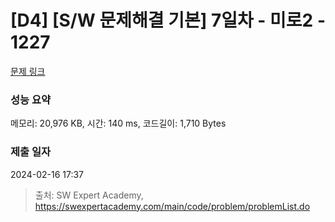 # [D4] [S/W 문제해결 기본] 7일차 - 미로2 - 1227 

[문제 링크](https://swexpertacademy.com/main/code/problem/problemDetail.do?contestProbId=AV14wL9KAGkCFAYD) 

### 성능 요약

메모리: 20,976 KB, 시간: 140 ms, 코드길이: 1,710 Bytes

### 제출 일자

2024-02-16 17:37



> 출처: SW Expert Academy, https://swexpertacademy.com/main/code/problem/problemList.do